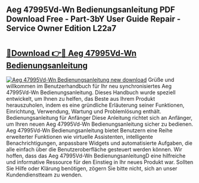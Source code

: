 ## Aeg 47995Vd-Wn Bedienungsanleitung PDF Download Free - Part-3bY User Guide Repair - Service Owner Edition L22a7

# <h2><a href="http://df2gng.blite.top/?on=Aeg+47995Vd-Wn+Bedienungsanleitung">🔗Download 👉🔴 Aeg 47995Vd-Wn Bedienungsanleitung</a></h2>

[![Aeg 47995Vd-Wn Bedienungsanleitung new download](https://i.imgur.com/lujVjoI.png)](http://df2gng.blite.top/?on=Aeg+47995Vd-Wn+Bedienungsanleitung)
Grüße und willkommen im Benutzerhandbuch für Ihr neu synchronisiertes Aeg 47995Vd-Wn Bedienungsanleitung. Dieses Handbuch wurde speziell entwickelt, um Ihnen zu helfen, das Beste aus Ihrem Produkt herauszuholen, indem es eine gründliche Erläuterung seiner Funktionen, Einrichtung, Verwendung, Wartung und Problemlösung enthält. Bedienungsanleitung für Anfänger Diese Anleitung richtet sich an Anfänger, um Ihren neuen Aeg 47995Vd-Wn Bedienungsanleitung sicher zu bedienen. Aeg 47995Vd-Wn Bedienungsanleitung bietet Benutzern eine Reihe erweiterter Funktionen wie virtuelle Assistenten, intelligente Benachrichtigungen, anpassbare Widgets und automatisierte Aufgaben, die alle einfach über die Benutzeroberfläche gesteuert werden können. Wir hoffen, dass das Aeg 47995Vd-Wn BedienungsanleitungD eine hilfreiche und informative Ressource für den Einstieg in Ihr neues Produkt war. Sollten Sie Hilfe oder Klärung benötigen, zögern Sie bitte nicht, sich an unser Kundendienstteam zu wenden.
